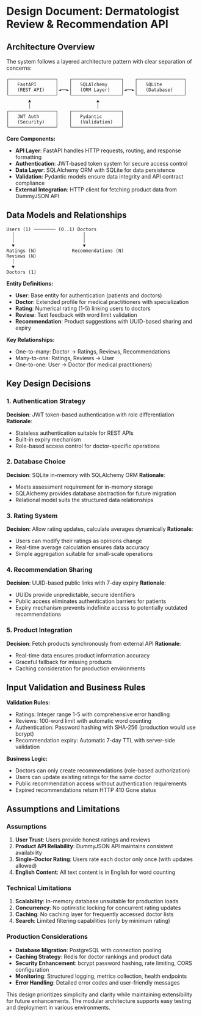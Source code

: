 # Design Document: Dermatologist Review & Recommendation API

## Architecture Overview

The system follows a layered architecture pattern with clear separation of concerns:

```
┌─────────────────┐    ┌──────────────────┐    ┌─────────────────┐
│   FastAPI       │    │   SQLAlchemy     │    │   SQLite        │
│   (REST API)    │◄──►│   (ORM Layer)    │◄──►│   (Database)    │
└─────────────────┘    └──────────────────┘    └─────────────────┘
        ▲                        ▲
        │                        │
┌─────────────────┐    ┌──────────────────┐
│   JWT Auth      │    │   Pydantic       │
│   (Security)    │    │   (Validation)   │
└─────────────────┘    └──────────────────┘
```

**Core Components:**
- **API Layer**: FastAPI handles HTTP requests, routing, and response formatting
- **Authentication**: JWT-based token system for secure access control
- **Data Layer**: SQLAlchemy ORM with SQLite for data persistence
- **Validation**: Pydantic models ensure data integrity and API contract compliance
- **External Integration**: HTTP client for fetching product data from DummyJSON API

## Data Models and Relationships

```
Users (1) ──────── (0..1) Doctors
  │                         │
  │                         │
  ▼                         ▼
Ratings (N)             Recommendations (N)
Reviews (N)
  │
  ▼
Doctors (1)
```

**Entity Definitions:**
- **User**: Base entity for authentication (patients and doctors)
- **Doctor**: Extended profile for medical practitioners with specialization
- **Rating**: Numerical rating (1-5) linking users to doctors
- **Review**: Text feedback with word limit validation
- **Recommendation**: Product suggestions with UUID-based sharing and expiry

**Key Relationships:**
- One-to-many: Doctor → Ratings, Reviews, Recommendations
- Many-to-one: Ratings, Reviews → User
- One-to-one: User → Doctor (for medical practitioners)

## Key Design Decisions

### 1. Authentication Strategy
**Decision**: JWT token-based authentication with role differentiation
**Rationale**: 
- Stateless authentication suitable for REST APIs
- Built-in expiry mechanism
- Role-based access control for doctor-specific operations

### 2. Database Choice
**Decision**: SQLite in-memory with SQLAlchemy ORM
**Rationale**:
- Meets assessment requirement for in-memory storage
- SQLAlchemy provides database abstraction for future migration
- Relational model suits the structured data relationships

### 3. Rating System
**Decision**: Allow rating updates, calculate averages dynamically
**Rationale**:
- Users can modify their ratings as opinions change
- Real-time average calculation ensures data accuracy
- Simple aggregation suitable for small-scale operations

### 4. Recommendation Sharing
**Decision**: UUID-based public links with 7-day expiry
**Rationale**:
- UUIDs provide unpredictable, secure identifiers
- Public access eliminates authentication barriers for patients
- Expiry mechanism prevents indefinite access to potentially outdated recommendations

### 5. Product Integration
**Decision**: Fetch products synchronously from external API
**Rationale**:
- Real-time data ensures product information accuracy
- Graceful fallback for missing products
- Caching consideration for production environments

## Input Validation and Business Rules

**Validation Rules:**
- Ratings: Integer range 1-5 with comprehensive error handling
- Reviews: 100-word limit with automatic word counting
- Authentication: Password hashing with SHA-256 (production would use bcrypt)
- Recommendation expiry: Automatic 7-day TTL with server-side validation

**Business Logic:**
- Doctors can only create recommendations (role-based authorization)
- Users can update existing ratings for the same doctor
- Public recommendation access without authentication requirements
- Expired recommendations return HTTP 410 Gone status

## Assumptions and Limitations

### Assumptions
1. **User Trust**: Users provide honest ratings and reviews
2. **Product API Reliability**: DummyJSON API maintains consistent availability
3. **Single-Doctor Rating**: Users rate each doctor only once (with updates allowed)
4. **English Content**: All text content is in English for word counting

### Technical Limitations
1. **Scalability**: In-memory database unsuitable for production loads
2. **Concurrency**: No optimistic locking for concurrent rating updates
3. **Caching**: No caching layer for frequently accessed doctor lists
4. **Search**: Limited filtering capabilities (only by minimum rating)

### Production Considerations
- **Database Migration**: PostgreSQL with connection pooling
- **Caching Strategy**: Redis for doctor rankings and product data
- **Security Enhancement**: bcrypt password hashing, rate limiting, CORS configuration
- **Monitoring**: Structured logging, metrics collection, health endpoints
- **Error Handling**: Detailed error codes and user-friendly messages

This design prioritizes simplicity and clarity while maintaining extensibility for future enhancements. The modular architecture supports easy testing and deployment in various environments.